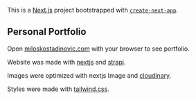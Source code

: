 This is a [Next.js](https://nextjs.org/) project bootstrapped with [`create-next-app`](https://github.com/vercel/next.js/tree/canary/packages/create-next-app).

## Personal Portfolio


Open [miloskostadinovic.com](https://miloskostadinovic.com) with your browser to see portfolio.

Website was made with [nextjs](https://nextjs.org) and [strapi](https://strapi.io).

Images were optimized with nextjs Image and [cloudinary](https://cloudinary.com).

Styles were made with [tailwind.css](https://tailwindcss.com).


